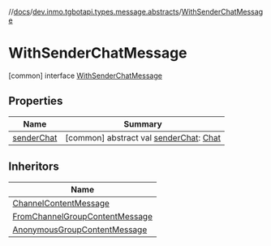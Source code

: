 //[docs](../../../index.md)/[dev.inmo.tgbotapi.types.message.abstracts](../index.md)/[WithSenderChatMessage](index.md)



# WithSenderChatMessage  
 [common] interface [WithSenderChatMessage](index.md)   


## Properties  
  
|  Name |  Summary | 
|---|---|
| <a name="dev.inmo.tgbotapi.types.message.abstracts/WithSenderChatMessage/senderChat/#/PointingToDeclaration/"></a>[senderChat](sender-chat.md)| <a name="dev.inmo.tgbotapi.types.message.abstracts/WithSenderChatMessage/senderChat/#/PointingToDeclaration/"></a> [common] abstract val [senderChat](sender-chat.md): [Chat](../../dev.inmo.tgbotapi.types.chat.abstracts/-chat/index.md)   <br>|


## Inheritors  
  
|  Name | 
|---|
| <a name="dev.inmo.tgbotapi.types.message.abstracts/ChannelContentMessage///PointingToDeclaration/"></a>[ChannelContentMessage](../-channel-content-message/index.md)|
| <a name="dev.inmo.tgbotapi.types.message.abstracts/FromChannelGroupContentMessage///PointingToDeclaration/"></a>[FromChannelGroupContentMessage](../-from-channel-group-content-message/index.md)|
| <a name="dev.inmo.tgbotapi.types.message.abstracts/AnonymousGroupContentMessage///PointingToDeclaration/"></a>[AnonymousGroupContentMessage](../-anonymous-group-content-message/index.md)|


